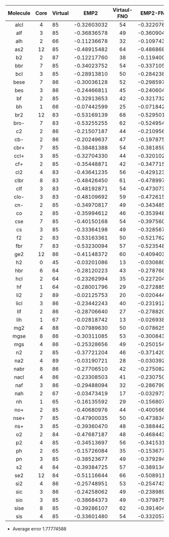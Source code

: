 |Molecule | Core | Virtual | EMP2 | Virtaul-FNO | EMP2-FNO |   %    |
|:-------:|:----:|:--------|:----:|:-----------:|:--------:|:-------:
| alcl |  4 |  85 | -0.32603032 | 54 | -0.32207600  |  1.21286879  |
| alf  |  3 |  85 | -0.36836578 | 49 | -0.36090468  |  2.02545959  |
| alh  |  2 |  66 | -0.11236678 | 32 | -0.10974313  |  2.33489827  |
| as2  | 12 |  85 | -0.48915482 | 64 | -0.48686802  |  0.46750025  |
| b2   |  2 |  87 | -0.12217760 | 38 | -0.11940097  |  2.27261789  |
| bbr  |  7 |  85 | -0.34023752 | 54 | -0.33710572  |  0.92047461  |
| bcl  |  3 |  85 | -0.28913810 | 50 | -0.28423810  |  1.69469191  |
| bese |  7 |  86 | -0.30036128 | 52 | -0.29859741  |  0.58724946  |
| bes  |  3 |  86 | -0.24466811 | 45 | -0.24060468  |  1.66079265  |
| bf   |  2 |  85 | -0.32913653 | 42 | -0.32173265  |  2.24948595  |
| bh   |  1 |  66 | -0.07442599 | 25 | -0.07184291  |  3.47066932  |
| br2  | 12 |  83 | -0.53169139 | 68 | -0.52950103  |  0.41196078  |
| bro- |  7 |  83 | -0.53255255 | 62 | -0.52495464  |  1.42669676  |
| c2   |  2 |  86 | -0.21507187 | 44 | -0.21095633  |  1.91356499  |
| cb-  |  2 |  86 | -0.20249637 | 47 | -0.19787581  |  2.28179893  |
| cbr+ |  7 |  85 | -0.38481388 | 54 | -0.38185907  |  0.76785432  |
| ccl+ |  3 |  85 | -0.32704330 | 44 | -0.32010252  |  2.12228167  |
| cf+  |  2 |  85 | -0.35448871 | 42 | -0.34771568  |  1.91064759  |
| cl2  |  4 |  83 | -0.43641235 | 56 | -0.42912300  |  1.67028958  |
| clbr |  8 |  83 | -0.48426450 | 61 | -0.47899717  |  1.08769691  |
| clf  |  3 |  83 | -0.48192871 | 54 | -0.47307338  |  1.83747717  |
| clo- |  3 |  83 | -0.48109692 | 59 | -0.47261572  |  1.76288803  |
| cn-  |  2 |  85 | -0.34970817 | 49 | -0.34348514  |  1.77949231  |
| co   |  2 |  85 | -0.35994612 | 46 | -0.35394810  |  1.66636607  |
| cse  |  7 |  85 | -0.40150168 | 54 | -0.39756087  |  0.98151769  |
| cs   |  3 |  85 | -0.33364198 | 49 | -0.32856749  |  1.52093870  |
| f2   |  2 |  83 | -0.53163361 | 50 | -0.52176224  |  1.85679946  |
| fbr  |  7 |  83 | -0.53230094 | 57 | -0.52354802  |  1.64435554  |
| ge2  | 12 |  86 | -0.41148372 | 60 | -0.40940370  |  0.50549266  |
| h2   |  0 |  45 | -0.03201086 | 13 | -0.03068034  |  4.15646440  |
| hbr  |  6 |  64 | -0.28120223 | 43 | -0.27876810  |  0.86561547  |
| hcl  |  2 |  64 | -0.23262994 | 35 | -0.22720486  |  2.33206439  |
| hf   |  1 |  64 | -0.28001796 | 29 | -0.27288584  |  2.54702234  |
| li2  |  2 |  89 | -0.02125753 | 20 | -0.02044428  |  3.82570317  |
| licl |  3 |  86 | -0.23442243 | 40 | -0.23191225  |  1.07079344  |
| lif  |  2 |  86 | -0.28706640 | 27 | -0.27882010  |  2.87261066  |
| lih  |  1 |  67 | -0.02818742 | 13 | -0.02693817  |  4.43194163  |
| mg2  |  4 |  88 | -0.07989630 | 50 | -0.07862586  |  1.59011118  |
| mgse |  8 |  86 | -0.30311085 | 53 | -0.30084307  |  0.74816853  |
| mgs  |  4 |  86 | -0.25328656 | 49 | -0.25015448  |  1.23657568  |
| n2   |  2 |  85 | -0.37721204 | 46 | -0.37142063  |  1.53531950  |
| na2  |  4 |  89 | -0.03190721 | 28 | -0.03039205  |  4.74864459  |
| nabr |  8 |  86 | -0.27706510 | 42 | -0.27508299  |  0.71539505  |
| nacl |  4 |  86 | -0.23308503 | 41 | -0.23075044  |  1.00160444  |
| naf  |  3 |  86 | -0.29488094 | 32 | -0.28679902  |  2.74074004  |
| nah  |  2 |  67 | -0.03473419 | 17 | -0.03297370  |  5.06846424  |
| nh   |  1 |  65 | -0.16135592 | 29 | -0.15680709  |  2.81912805  |
| no+  |  2 |  85 | -0.40680976 | 44 | -0.40056601  |  1.53480831  |
| nse+ |  7 |  85 | -0.47900035 | 50 | -0.47383475  |  1.07841257  |
| ns+  |  3 |  85 | -0.39360470 | 48 | -0.38844232  |  1.31156462  |
| o2   |  2 |  84 | -0.47687187 | 48 | -0.46844381  |  1.76736363  |
| p2   |  4 |  85 | -0.34513697 | 56 | -0.34153187  |  1.04454182  |
| ph   |  2 |  65 | -0.15726084 | 35 | -0.15367797  |  2.27829764  |
| pn   |  3 |  85 | -0.38523677 | 49 | -0.37929481  |  1.54241767  |
| s2   |  4 |  84 | -0.39384725 | 57 | -0.38913460  |  1.19656796  |
| se2  | 12 |  84 | -0.51116644 | 66 | -0.50891164  |  0.44110877  |
| si2  |  4 |  86 | -0.25748951 | 53 | -0.25474393  |  1.06628810  |
| sic  |  3 |  86 | -0.24258062 | 49 | -0.23898958  |  1.48034909  |
| sio  |  3 |  85 | -0.38684373 | 49 | -0.37987580  |  1.80122604  |
| sise |  8 |  85 | -0.39286107 | 62 | -0.39140487  |  0.37066539  |
| sis  |  4 |  85 | -0.33601480 | 54 | -0.33205758  |  1.17769217  |

* Average error 1.77774588


